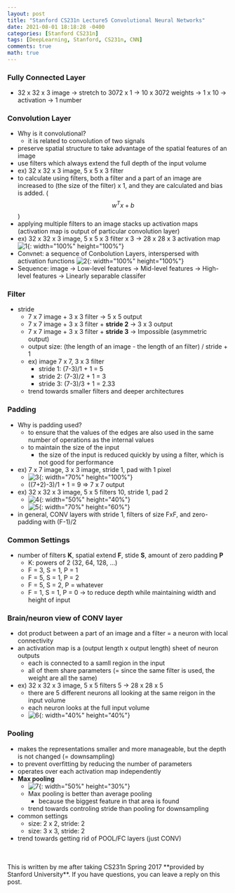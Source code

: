 ```yaml
---
layout: post
title: "Stanford CS231n Lecture5 Convolutional Neural Networks"
date: 2021-08-01 18:18:28 -0400
categories: [Stanford CS231n]
tags: [DeepLearning, Stanford, CS231n, CNN]
comments: true
math: true
---
```


### Fully Connected Layer
- 32 x 32 x 3 image -> stretch to 3072 x 1 -> 10 x 3072 weights -> 1 x 10 -> activation -> 1 number

### Convolution Layer
- Why is it convolutional?
    - it is related to convolution of two signals
- preserve spatial structure to take advantage of the spatial features of an image
- use filters which always extend the full depth of the input volume
- ex) 32 x 32 x 3 image, 5 x 5 x 3 filter
- to calculate using filters, both a filter and a part of an image are increased to (the size of the filter) x 1, and they are calculated and bias is added. ($$w^Tx + b$$)
- applying multiple filters to an image stacks up activation maps (activation map is output of particular convolution layer)
- ex) 32 x 32 x 3 image, 5 x 5 x 3 filter x 3 -> 28 x 28 x 3 activation map
![1](/images/cs231n/lec5/1.png){: width="100%" height="100%"}
- Convnet: a sequence of Conbolution Layers, interspersed with activation functions
![2](/images/cs231n/lec5/2.png){: width="100%" height="100%"}
- Sequence: image -> Low-level features -> Mid-level features -> High-level features -> Linearly separable classifer

### Filter
- stride
    - 7 x 7 image + 3 x 3 filter -> 5 x 5 output
    - 7 x 7 image + 3 x 3 filter + **stride 2** -> 3 x 3 output
    - 7 x 7 image + 3 x 3 filter + **stride 3** -> Impossible (asymmetric output)
    - output size: (the length of an image - the length of an filter) / stride + 1
    - ex) image 7 x 7, 3 x 3 filter
        - stride 1: (7-3)/1 + 1 = 5
        - stride 2: (7-3)/2 + 1 = 3
        - stride 3: (7-3)/3 + 1 = 2.33
    - trend towards smaller filters and deeper architectures

### Padding
- Why is padding used?
    - to ensure that the values of the edges are also used in the same number of operations as the internal values
    - to maintain the size of the input
        - the size of the input is reduced quickly by using a filter, which is not good for performance
- ex) 7 x 7 image, 3 x 3 image, stride 1, pad with 1 pixel
    - ![3](/images/cs231n/lec5/3.png){: width="70%" height="100%"}
    - ((7+2)-3)/1 + 1 = 9 => 7 x 7 output
- ex) 32 x 32 x 3 image, 5 x 5 filters 10, stride 1, pad 2
    - ![4](/images/cs231n/lec5/4.png){: width="50%" height="40%"}
    - ![5](/images/cs231n/lec5/5.png){: width="70%" height="60%"}
- in general, CONV layers with stride 1, filters of size FxF, and zero-padding with (F-1)/2

### Common Settings
- number of filters **K**, spatial extend **F**, stide **S**, amount of zero padding **P**
    - K: powers of 2 (32, 64, 128, ...)
    - F = 3, S = 1, P = 1
    - F = 5, S = 1, P = 2
    - F = 5, S = 2, P = whatever
    - F = 1, S = 1, P = 0 -> to reduce depth while maintaining width and height of input

### Brain/neuron view of CONV layer
- dot product between a part of an image and a filter = a neuron with local connectivity
- an activation map is a (output length x output length) sheet of neuron outputs
    - each is connected to a samll region in the input
    - all of them share parameters (= since the same filter is used, the weight are all the same)
- ex) 32 x 32 x 3 image, 5 x 5 filters 5 -> 28 x 28 x 5
    - there are 5 different neurons all looking at the same reigon in the input volume
    - each neuron looks at the full input volume
    - ![6](/images/cs231n/lec5/6.png){: width="40%" height="40%"}

### Pooling
- makes the representations smaller and more manageable, but the depth is not changed (= downsampling)
- to prevent overfitting by reducing the number of parameters 
- operates over each activation map independently
- **Max pooling**
    - ![7](/images/cs231n/lec5/7.png){: width="50%" height="30%"}
    - Max pooling is better than average pooling
        - because the biggest feature in that area is found
    - trend towards controling stride than pooling for downsampling
- common settings
    - size: 2 x 2, stride: 2
    - size: 3 x 3, stride: 2
- trend towards getting rid of POOL/FC layers (just CONV)

<br/>
<br/>
This is written by me after taking CS231n Spring 2017 **provided by Stanford University**.
If you have questions, you can leave a reply on this post.